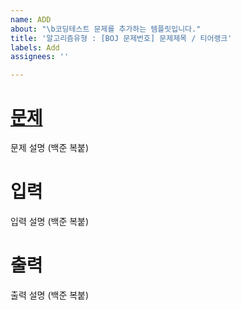```yaml
---
name: ADD
about: "\b코딩테스트 문제를 추가하는 템플릿입니다."
title: '알고리즘유형 : [BOJ 문제번호] 문제제목 / 티어랭크'
labels: Add
assignees: ''

---
```


# [문제](문제링크)
문제 설명 (백준 복붙)

# 입력
입력 설명 (백준 복붙)

# 출력
출력 설명 (백준 복붙)
